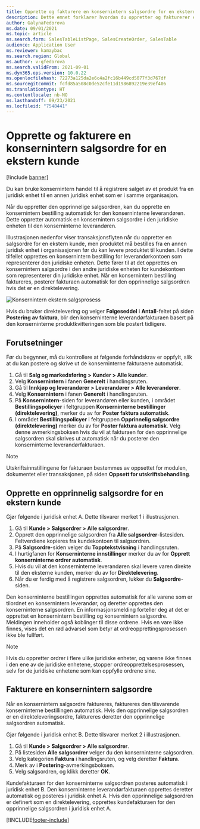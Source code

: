 ```yaml
---
title: Opprette og fakturere en konsernintern salgsordre for en ekstern kunde
description: Dette emnet forklarer hvordan du oppretter og fakturerer en konsernintern salgsordre for en ekstern kunde
author: GalynaFedorova
ms.date: 09/01/2021
ms.topic: article
ms.search.form: SalesTableListPage, SalesCreateOrder, SalesTable
audience: Application User
ms.reviewer: kamaybac
ms.search.region: Global
ms.author: v-gfedorova
ms.search.validFrom: 2021-09-01
ms.dyn365.ops.version: 10.0.22
ms.openlocfilehash: 72273a125da2e6c4a2fc16b449cd5077f3d767df
ms.sourcegitcommit: fcfd85a508c0de52cfe11d1986892219e39ef406
ms.translationtype: HT
ms.contentlocale: nb-NO
ms.lasthandoff: 09/23/2021
ms.locfileid: "7548441"
---
```

# <a name="create-and-invoice-an-intercompany-sales-order-for-an-external-customer"></a>Opprette og fakturere en konsernintern salgsordre for en ekstern kunde

[!include [banner](../../includes/banner.md)]

Du kan bruke konsernintern handel til å registrere salget av et produkt fra en juridisk enhet til en annen juridisk enhet som er i samme organisasjon.

Når du oppretter den opprinnelige salgsordren, kan du opprette en konsernintern bestilling automatisk for den konserninterne leverandøren. Dette oppretter automatisk en konsernintern salgsordre i den juridiske enheten til den konserninterne leverandøren.

Illustrasjonen nedenfor viser transaksjonsflyten når du oppretter en salgsordre for en ekstern kunde, men produktet må bestilles fra en annen juridisk enhet i organisasjonen før du kan levere produktet til kunden. I dette tilfellet opprettes en konsernintern bestilling for leverandørkontoen som representerer den juridiske enheten. Dette fører til at det opprettes en konsernintern salgsordre i den andre juridiske enheten for kundekontoen som representerer din juridiske enhet. Når en konsernintern bestilling faktureres, posterer fakturaen automatisk for den opprinnelige salgsordren hvis det er en direktelevering.

![Konsernintern ekstern salgsprosess](media/intercompanyexternalsalesprocess.png)

Hvis du bruker direktelevering og velger **Følgeseddel** i **Antall**-feltet på siden **Postering av faktura**, blir den konserninterne leverandørfakturaen basert på den konserninterne produktkvitteringen som ble postert tidligere.

## <a name="prerequisites"></a>Forutsetninger

Før du begynner, må du kontrollere at følgende forhåndskrav er oppfylt, slik at du kan postere og skrive ut de konserninterne fakturaene automatisk.

1. Gå til **Salg og markedsføring \> Kunder \> Alle kunder**.
1. Velg **Konsernintern** i fanen **Generelt** i handlingsruten.
1. Gå til **Innkjøp og leverandører \> Leverandører \> Alle leverandører**.
1. Velg **Konsernintern** i fanen **Generelt** i handlingsruten.
1. På **Konsernintern**-siden for leverandøren eller kunden, i området **Bestillingspolicyer** i feltgruppen **Konserninterne bestillinger (direktelevering)**, merker du av for **Poster faktura automatisk**.
1. I området **Bestillingspolicyer** i feltgruppen **Opprinnelig salgsordre (direktelevering)** merker du av for **Poster faktura automatisk**. Velg denne avmerkingsboksen hvis du vil at fakturaen for den opprinnelige salgsordren skal skrives ut automatisk når du posterer den konserninterne leverandørfakturaen.

> [!NOTE]
> Utskriftsinnstillingene for fakturaen bestemmes av oppsettet for modulen, dokumentet eller transaksjonen, på siden **Oppsett for utskriftsbehandling**.

## <a name="create-an-original-sales-order-for-an-external-customer"></a>Opprette en opprinnelig salgsordre for en ekstern kunde

Gjør følgende i juridisk enhet A. Dette tilsvarer merket 1 i illustrasjonen.

1. Gå til **Kunde \> Salgsordrer \> Alle salgsordrer**.
1. Opprett den opprinnelige salgsordren fra **Alle salgsordrer**-listesiden. Feltverdiene kopieres fra kundekontoen til salgsordren.
1. På **Salgsordre**-siden velger du **Topptekstvisning** i handlingsruten.
1. I hurtigfanen for **Konserninterne innstillinger** merker du av for **Opprett konserninterne ordrer automatisk**.
1. Hvis du vil at den konserninterne leverandøren skal levere varen direkte til den eksterne kunden, merker du av for **Direktelevering**.
1. Når du er ferdig med å registrere salgsordren, lukker du **Salgsordre**-siden.

Den konserninterne bestillingen opprettes automatisk for alle varene som er tilordnet en konsernintern leverandør, og deretter opprettes den konserninterne salgsordren. En informasjonsmelding forteller deg at det er opprettet en konsernintern bestilling og konsernintern salgsordre. Meldingen inneholder også koblinger til disse ordrene. Hvis en vare ikke finnes, vises det en rød advarsel som betyr at ordreopprettingsprosessen ikke ble fullført.

> [!NOTE]
> Hvis du oppretter ordrer i flere ulike juridiske enheter, og varene ikke finnes i den ene av de juridiske enhetene, stopper ordreopprettelsesprosessen, selv for de juridiske enhetene som kan oppfylle ordrene sine.

## <a name="invoice-an-intercompany-sales-order"></a>Fakturere en konsernintern salgsordre

Når en konsernintern salgsordre faktureres, faktureres den tilsvarende konserninterne bestillingen automatisk. Hvis den opprinnelige salgsordren er en direkteleveringsordre, faktureres deretter den opprinnelige salgsordren automatisk.

Gjør følgende i juridisk enhet B. Dette tilsvarer merket 2 i illustrasjonen.

1. Gå til **Kunde \> Salgsordrer \> Alle salgsordrer**.
1. På listesiden **Alle salgsordrer** velger du den konserninterne salgsordren.
1. Velg kategorien **Faktura** i handlingsruten, og velg deretter **Faktura**.
1. Merk av i **Postering**-avmerkingsboksen.
1. Velg salgsordren, og klikk deretter **OK**.

Kundefakturaen for den konserninterne salgsordren posteres automatisk i juridisk enhet B. Den konserninterne leverandørfakturaen opprettes deretter automatisk og posteres i juridisk enhet A. Hvis den opprinnelige salgsordren er definert som en direktelevering, opprettes kundefakturaen for den opprinnelige salgsordren i juridisk enhet A.

[!INCLUDE[footer-include](../../includes/footer-banner.md)]
